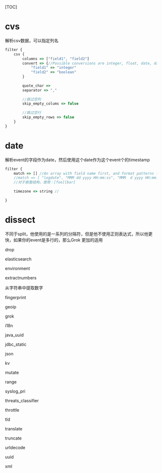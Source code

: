 [TOC]



# cvs

解析csv数据，可以指定列名

```js
filter {
    csv {
        columns => ["field1", "field2"]
        convert => {//Possible conversions are integer, float, date, date_time, boolean
            "field1" => "integer"
            "field2" => "boolean"
        }
        
        quote_char => 
        separator => ","
        
        //跳过空列
        skip_empty_colums => false
        
        //跳过空行
        skip_empty_rows => false
    }
}
```



# date

解析event的字段作为date，然后使用这个date作为这个event个的timestamp

```js
filter {
    match => [] //An array with field name first, and format patterns following, [ field, formats... ]
    //match => [ "logdate", "MMM dd yyyy HH:mm:ss", "MMM  d yyyy HH:mm:ss", "ISO8601" ]
    //对于嵌套结构，使用：[foo][bar]
    
    timezone => string //
    
}

```



# dissect

不同于split，他使用的是一系列的分隔符，但是他不使用正则表达式，所以他更快，如果你的event是多行的，那么Grok 更加的适用









drop

elasticsearch

environment

extractnumbers

从字符串中提取数字

fingerprint

geoip

grok

i18n

java_uuid

jdbc_static

json

kv

mutate

range

syslog_pri

threats_classifier

throttle

tld

translate

truncate

urldecode

uuid

xml







